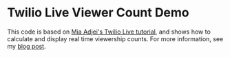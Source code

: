 Twilio Live Viewer Count Demo
=============================

This code is based on [Mia Adjei's Twilio Live tutorial](https://www.twilio.com/blog/build-livestreaming-application-twilio-live-express),
and shows how to calculate and display real time viewership counts. For more
information, see my [blog post](https://twilio.com/blog/realtime-viewer-count-twilio-live-stream).
